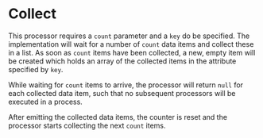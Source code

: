 Collect
=======

This processor requires a `count` parameter and a `key` do
be specified. The implementation will wait for a number of
`count` data items and collect these in a list. As soon as
`count` items have been collected, a new, empty item will
be created which holds an array of the collected items in
the attribute specified by `key`.

While waiting for `count` items to arrive, the processor
will return `null` for each collected data item, such that
no subsequent processors will be executed in a process.

After emitting the collected data items, the counter is
reset and the processor starts collecting the next `count`
items.
